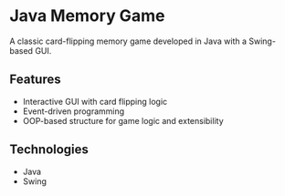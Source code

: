 # Java Memory Game

A classic card-flipping memory game developed in Java with a Swing-based GUI.

## Features
- Interactive GUI with card flipping logic
- Event-driven programming
- OOP-based structure for game logic and extensibility

## Technologies
- Java
- Swing
